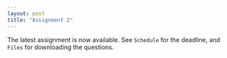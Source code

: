 ```yaml
---
layout: post
title: "Assignment 2"
---
```


The latest assignment is now available. See ``Schedule`` for the deadline, and ``Files`` for downloading the questions.